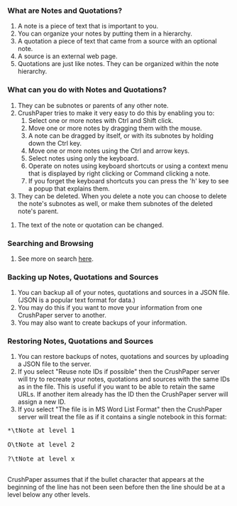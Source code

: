 <!---
Copyright 2015 CrushPaper.com.

This file is part of CrushPaper.

CrushPaper is free software: you can redistribute it and/or modify
it under the terms of version 3 of the GNU Affero General Public
License as published by the Free Software Foundation.

CrushPaper is distributed in the hope that it will be useful,
but WITHOUT ANY WARRANTY; without even the implied warranty of
MERCHANTABILITY or FITNESS FOR A PARTICULAR PURPOSE.  See the
GNU Affero General Public License for more details.

You should have received a copy of the GNU Affero General Public License
along with CrushPaper.  If not, see <http://www.gnu.org/licenses/>.
--->

### What are Notes and Quotations?

1. A note is a piece of text that is important to you.
1. You can organize your notes by putting them in a hierarchy. 
1. A quotation a piece of text that came from a source with an optional note.
1. A source is an external web page. 
1. Quotations are just like notes. They can be organized within the note hierarchy.

### What can you do with Notes and Quotations?

1. They can be subnotes or parents of any other note.
1. CrushPaper tries to make it very easy to do this by enabling you to:
    1. Select one or more notes with Ctrl and Shift click.
    1. Move one or more notes by dragging them with the mouse.
    1. A note can be dragged by itself, or with its subnotes by holding down the Ctrl key.
    1. Move one or more notes using the Ctrl and arrow keys.
    1. Select notes using only the keyboard.
    1. Operate on notes using keyboard shortcuts or using a context menu that is displayed by right clicking or Command clicking a note.
    1. If you forget the keyboard shortcuts you can press the 'h' key to see a popup that explains them.
1. They can be deleted. When you delete a note you can choose to delete the note's subnotes as well, or make them subnotes of the deleted note's parent.
<!-- 1. You can choose whether just you or anyone can read a note. -->      
1. The text of the note or quotation can be changed.

### Searching and Browsing

1. See more on search <a onclick="newPaneForLink(event, 'Search Help', 'help'); return false;" href="/help/Search-Help">here</a>.

### Backing up Notes, Quotations and Sources

1. You can backup all of your notes, quotations and sources in a JSON file. (JSON is a popular text format for data.)
1. You may do this if you want to move your information from one CrushPaper server to another.
1. You may also want to create backups of your information. 

### Restoring Notes, Quotations and Sources

1. You can restore backups of notes, quotations and sources by uploading a JSON file to the server.
1. If you select "Reuse note IDs if possible" then the CrushPaper server will try to recreate your notes, quotations and sources with the same IDs as in the file. This is useful if you want to be able to retain the same URLs. If another item already has the ID then the CrushPaper server will assign a new ID.
1. If you select "The file is in MS Word List Format" then the CrushPaper server will treat the file as if it contains a single notebook in this format:
<pre>
*\tNote at level 1<br>
O\tNote at level 2<br>
?\tNote at level x<br>
</pre>
CrushPaper assumes that if the bullet character that appears at the beginning of the line has not been seen before then the line should be at a level below any other levels. 
